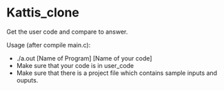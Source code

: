 # Kattis_clone

Get the user code and compare to answer.

Usage (after compile main.c):
- ./a.out [Name of Program] [Name of your code]
- Make sure that your code is in user_code
- Make sure that there is a project file which contains sample inputs and ouputs.
